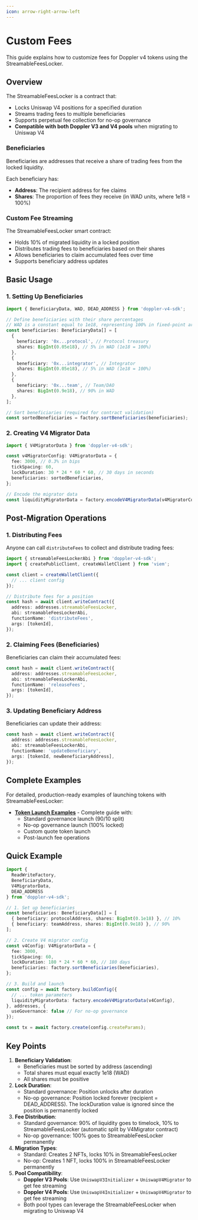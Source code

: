 ```yaml
---
icon: arrow-right-arrow-left
---
```


# Custom Fees

This guide explains how to customize fees for Doppler v4 tokens using the StreamableFeesLocker.

## Overview

The StreamableFeesLocker is a contract that:

* Locks Uniswap V4 positions for a specified duration
* Streams trading fees to multiple beneficiaries
* Supports perpetual fee collection for no-op governance
* **Compatible with both Doppler V3 and V4 pools** when migrating to Uniswap V4

### Beneficiaries

Beneficiaries are addresses that receive a share of trading fees from the locked liquidity.&#x20;

Each beneficiary has:

* **Address**: The recipient address for fee claims
* **Shares**: The proportion of fees they receive (in WAD units, where 1e18 = 100%)

### Custom Fee Streaming

The StreamableFeesLocker smart contract:

* Holds 10% of migrated liquidity in a locked position
* Distributes trading fees to beneficiaries based on their shares
* Allows beneficiaries to claim accumulated fees over time
* Supports beneficiary address updates

## Basic Usage

### 1. Setting Up Beneficiaries

```typescript
import { BeneficiaryData, WAD, DEAD_ADDRESS } from 'doppler-v4-sdk';

// Define beneficiaries with their share percentages
// WAD is a constant equal to 1e18, representing 100% in fixed-point arithmetic
const beneficiaries: BeneficiaryData[] = [
  {
    beneficiary: '0x...protocol', // Protocol treasury
    shares: BigInt(0.05e18), // 5% in WAD (1e18 = 100%)
  },
  {
    beneficiary: '0x...integrator', // Integrator
    shares: BigInt(0.05e18), // 5% in WAD (1e18 = 100%)
  },
  {
    beneficiary: '0x...team', // Team/DAO
    shares: BigInt(0.9e18), // 90% in WAD
  },
];

// Sort beneficiaries (required for contract validation)
const sortedBeneficiaries = factory.sortBeneficiaries(beneficiaries);
```

### 2. Creating V4 Migrator Data

```typescript
import { V4MigratorData } from 'doppler-v4-sdk';

const v4MigratorConfig: V4MigratorData = {
  fee: 3000, // 0.3% in bips
  tickSpacing: 60,
  lockDuration: 30 * 24 * 60 * 60, // 30 days in seconds
  beneficiaries: sortedBeneficiaries,
};

// Encode the migrator data
const liquidityMigratorData = factory.encodeV4MigratorData(v4MigratorConfig);
```

###

## Post-Migration Operations

### 1. Distributing Fees

Anyone can call `distributeFees` to collect and distribute trading fees:

```typescript
import { streamableFeesLockerAbi } from 'doppler-v4-sdk';
import { createPublicClient, createWalletClient } from 'viem';

const client = createWalletClient({
  // ... client config
});

// Distribute fees for a position
const hash = await client.writeContract({
  address: addresses.streamableFeesLocker,
  abi: streamableFeesLockerAbi,
  functionName: 'distributeFees',
  args: [tokenId],
});
```

### 2. Claiming Fees (Beneficiaries)

Beneficiaries can claim their accumulated fees:

```typescript
const hash = await client.writeContract({
  address: addresses.streamableFeesLocker,
  abi: streamableFeesLockerAbi,
  functionName: 'releaseFees',
  args: [tokenId],
});
```

### 3. Updating Beneficiary Address

Beneficiaries can update their address:

```typescript
const hash = await client.writeContract({
  address: addresses.streamableFeesLocker,
  abi: streamableFeesLockerAbi,
  functionName: 'updateBeneficiary',
  args: [tokenId, newBeneficiaryAddress],
});
```

## Complete Examples

For detailed, production-ready examples of launching tokens with StreamableFeesLocker:

* [**Token Launch Examples**](token-launch-examples.md) - Complete guide with:
  * Standard governance launch (90/10 split)
  * No-op governance launch (100% locked)
  * Custom quote token launch
  * Post-launch fee operations

## Quick Example

```typescript
import { 
  ReadWriteFactory, 
  BeneficiaryData, 
  V4MigratorData,
  DEAD_ADDRESS
} from 'doppler-v4-sdk';

// 1. Set up beneficiaries
const beneficiaries: BeneficiaryData[] = [
  { beneficiary: protocolAddress, shares: BigInt(0.1e18) }, // 10%
  { beneficiary: teamAddress, shares: BigInt(0.9e18) }, // 90%
];

// 2. Create V4 migrator config
const v4Config: V4MigratorData = {
  fee: 3000,
  tickSpacing: 60,
  lockDuration: 180 * 24 * 60 * 60, // 180 days
  beneficiaries: factory.sortBeneficiaries(beneficiaries),
};

// 3. Build and launch
const config = await factory.buildConfig({
  // ... token parameters
  liquidityMigratorData: factory.encodeV4MigratorData(v4Config),
}, addresses, {
  useGovernance: false // For no-op governance
});

const tx = await factory.create(config.createParams);
```

## Key Points

1. **Beneficiary Validation**:
   * Beneficiaries must be sorted by address (ascending)
   * Total shares must equal exactly 1e18 (WAD)
   * All shares must be positive
2. **Lock Duration**:
   * Standard governance: Position unlocks after duration
   * No-op governance: Position locked forever (recipient = DEAD\_ADDRESS). The lockDuration value is ignored since the position is permanently locked
3. **Fee Distribution**:
   * Standard governance: 90% of liquidity goes to timelock, 10% to StreamableFeesLocker (automatic split by V4Migrator contract)
   * No-op governance: 100% goes to StreamableFeesLocker permanently
4. **Migration Types**:
   * Standard: Creates 2 NFTs, locks 10% in StreamableFeesLocker
   * No-op: Creates 1 NFT, locks 100% in StreamableFeesLocker permanently
5. **Pool Compatibility**:
   * **Doppler V3 Pools**: Use `UniswapV3Initializer` + `UniswapV4Migrator` to get fee streaming
   * **Doppler V4 Pools**: Use `UniswapV4Initializer` + `UniswapV4Migrator` to get fee streaming
   * Both pool types can leverage the StreamableFeesLocker when migrating to Uniswap V4
